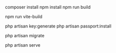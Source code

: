 composer install
npm install
npm run build

npm run vite-build


php artisan key:generate
php artisan passport:install

php artisan migrate

php artisan serve
